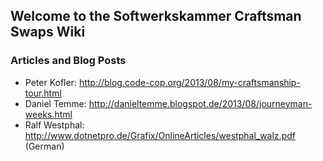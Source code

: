 ## Welcome to the Softwerkskammer Craftsman Swaps Wiki



### Articles and Blog Posts

* Peter Kofler: http://blog.code-cop.org/2013/08/my-craftsmanship-tour.html
* Daniel Temme: http://danieltemme.blogspot.de/2013/08/journeyman-weeks.html
* Ralf Westphal: http://www.dotnetpro.de/Grafix/OnlineArticles/westphal_walz.pdf (German)